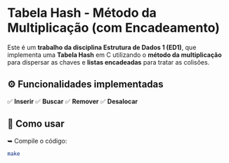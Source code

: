 # Tabela Hash - Método da Multiplicação (com Encadeamento)

Este é um **trabalho da disciplina Estrutura de Dados 1 (ED1)**, que implementa uma **Tabela Hash** em C utilizando o **método da multiplicação** para dispersar as chaves e **listas encadeadas** para tratar as colisões.

## ⚙ Funcionalidades implementadas

✅ **Inserir**
✅ **Buscar**
✅ **Remover**
✅ **Desalocar**

## 🔹 Como usar

➥ Compile o código:

```bash
make


